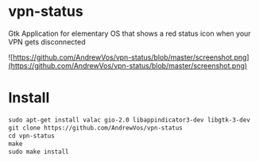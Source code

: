 # vpn-status

Gtk Application for elementary OS that shows a red status icon when your VPN gets disconnected

![https://github.com/AndrewVos/vpn-status/blob/master/screenshot.png](https://github.com/AndrewVos/vpn-status/blob/master/screenshot.png)

# Install

```
sudo apt-get install valac gio-2.0 libappindicator3-dev libgtk-3-dev
git clone https://github.com/AndrewVos/vpn-status
cd vpn-status
make
sudo make install
```
